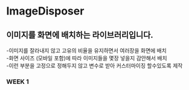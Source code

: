 # ImageDisposer

## 이미지를 화면에 배치하는 라이브러리입니다.
-이미지를 잘라내지 않고 고유의 비율을 유지하면서 여러장을 화면에 배치  
-화면 사이즈 (모바일 포함)에 따라 이미지들을 몇장 넣을지 감안해서 배치  
-이런 부분을 고정으로 정해두지 않고 변수로 받아 커스터마이징 할수있도록 제작  
  
### WEEK 1

